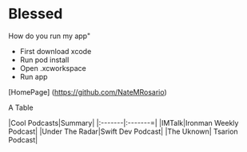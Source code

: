 # Blessed

How do you run my app"
* First download xcode
* Run pod install
* Open .xcworkspace
* Run app

[HomePage] (https://github.com/NateMRosario)

A Table

|Cool Podcasts|Summary|
|:-------|:-------=|
|IMTalk|Ironman Weekly Podcast|
|Under The Radar|Swift Dev Podcast|
|The Uknown| Tsarion Podcast|

